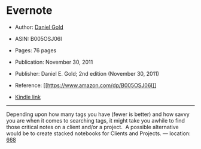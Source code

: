 # Evernote

* Author: [Daniel Gold](https://www.amazon.com/Daniel-Gold/e/B007EGUE2M/ref=dp_byline_cont_ebooks_1)
* ASIN: B005OSJ06I

* Pages: 76 pages
* Publication: November 30, 2011
* Publisher: Daniel E. Gold; 2nd edition (November 30, 2011)
* Reference: [[https://www.amazon.com/dp/B005OSJ06I]]
* [Kindle link](kindle://book?action=open&asin=B005OSJ06I)


---
Depending upon how many tags you have (fewer is better) and how savvy you are when it comes to searching tags, it might take you awhile to find those critical notes on a client and/or a project.  A possible alternative would be to create stacked notebooks for Clients and Projects. — location: [668](kindle://book?action=open&asin=B005OSJ06I&location=668)

